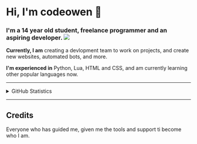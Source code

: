 # Hi, I'm codeowen 👋
### I'm a 14 year old student, freelance programmer and an aspiring developer. ![](https://api.ghprofile.me/view?username=codeowen)

**Currently, I am** creating a devlopment team to work on projects, and create new websites, automated bots, and more.

**I'm experienced in** Python, Lua, HTML and CSS, and am currently learning other popular languages now.

---

<details>
  <summary>GitHub Statistics</summary> 
  <img src="https://github-readme-stats.vercel.app/api?username=codeowen&count_private=true&show_icons=true&theme=gotham" />
</details>

---

## Credits
Everyone who has guided me, given me the tools and support ti become who I am.
